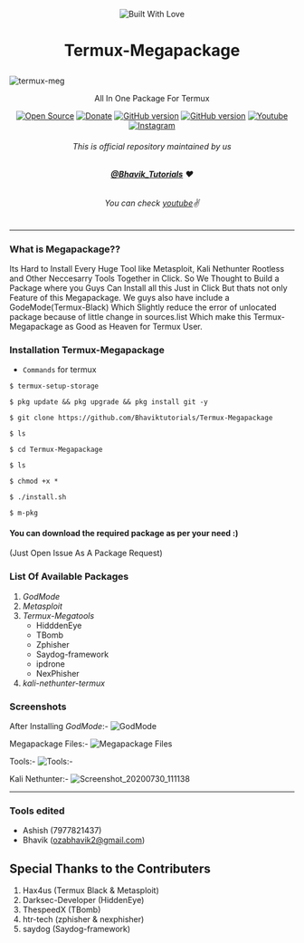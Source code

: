 <p align="center">
<a><img title="Built With Love" src="https://forthebadge.com/images/badges/built-with-love.svg" ></a>

# <p align="center">Termux-Megapackage
![termux-meg](https://user-images.githubusercontent.com/68908732/88683463-75400300-d111-11ea-967c-9b80e94f36ab.jpg)
<p align="center">
      All In One Package For Termux
<p align="center">
<a href="https://github.com/Bhaviktutorials"><img title="Open Source" src="https://img.shields.io/badge/Open%20Source-%E2%99%A5-red" ></a>
  <a href="https://paypal.me/bhavikoza"><img title="Donate" src="https://img.shields.io/badge/Donate-PayPal-blue" ></a>
  <a href="https://github.com/Bhaviktutorials/Termux-Megapackage"><img title="GitHub version" src="https://d25lcipzij17d.cloudfront.net/badge.svg?id=gh&type=6&v=1.0.0&x2=0" ></a>
<a href="https://github.com/Bhaviktutorials"><img title="GitHub version" src="https://img.shields.io/github/license/Bhaviktutorials/Termux-Megapackage" ></a>
  <a href="https://youtube.com/bhaviktutorials"><img alt="Youtube" src="https://img.shields.io/badge/Youtube-Bhavik Tutorials-green"/></a>
  <a href="https://instagram.com/bhavik_tutorials"><img alt="Instagram" src="https://img.shields.io/badge/Instagram-Bhavik_Tutorials-Blue"/></a>
</p>

###### <p align="center">*This is official repository maintained by us*
###### <p align="center"> *[**@Bhavik_Tutorials**](https://www.instagram.com/bhavik_tutorials/) ❤️*
###### <p align="center"> *You can check [youtube](https://youtube.com/bhaviktutorials)✌*
---
### What is Megapackage??
Its Hard to Install Every Huge Tool like Metasploit, Kali Nethunter Rootless and Other Neccesarry Tools Together in Click. So We Thought to Build a Package where you Guys Can Install all this Just in Click But thats not only Feature of this Megapackage. We guys also have include a GodeMode(Termux-Black) Which Slightly reduce the error of unlocated package because of little change in sources.list Which make this Termux-Megapackage as Good as Heaven for Termux User.

 ### Installation Termux-Megapackage
 * `Commands` for termux
```
$ termux-setup-storage

$ pkg update && pkg upgrade && pkg install git -y

$ git clone https://github.com/Bhaviktutorials/Termux-Megapackage

$ ls

$ cd Termux-Megapackage

$ ls

$ chmod +x *

$ ./install.sh

$ m-pkg
```
 #### You can download the required package as per your need :)
 (Just Open Issue As A Package Request)
 ### List Of Available Packages
 1. *_GodMode_*
 2. *_Metasploit_*
 3. *_Termux-Megatools_*
    * HidddenEye
    * TBomb
    * Zphisher
    * Saydog-framework
    * ipdrone
    * NexPhisher
 4. *_kali-nethunter-termux_*
 ### Screenshots
 After Installing _GodMode_:-
![_GodMode_](https://user-images.githubusercontent.com/64035221/88885579-6747ca80-d256-11ea-8ad2-aee11f56a26c.jpg)

Megapackage Files:-
![Megapackage Files](https://user-images.githubusercontent.com/64035221/88886226-9c085180-d257-11ea-8ebe-96e736c8c2e7.jpg)

Tools:-
![Tools:-](https://user-images.githubusercontent.com/64035221/88885828-de7d5e80-d256-11ea-94e1-196258e72c6b.jpg)

Kali Nethunter:-
![Screenshot_20200730_111138](https://user-images.githubusercontent.com/64035221/88886028-4633a980-d257-11ea-8049-65082840b1b3.jpg)
***
 ### Tools edited
 * Ashish (7977821437)
 * Bhavik (ozabhavik2@gmail.com)
 ## Special Thanks to the Contributers
 1) Hax4us (Termux Black & Metasploit)
 2) Darksec-Developer (HiddenEye)
 3) ThespeedX (TBomb)
 4) htr-tech (zphisher & nexphisher)
 5) saydog (Saydog-framework)
